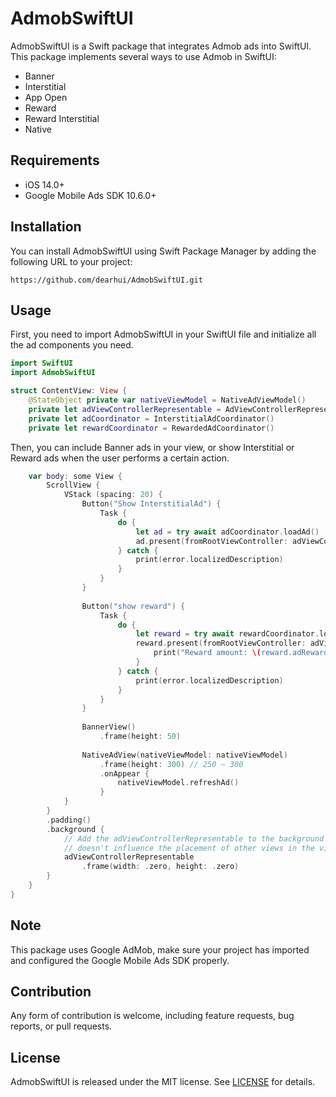 # AdmobSwiftUI

AdmobSwiftUI is a Swift package that integrates Admob ads into SwiftUI. This package implements several ways to use Admob in SwiftUI:

- Banner
- Interstitial
- App Open
- Reward
- Reward Interstitial
- Native

## Requirements

- iOS 14.0+
- Google Mobile Ads SDK 10.6.0+

## Installation

You can install AdmobSwiftUI using Swift Package Manager by adding the following URL to your project:

```
https://github.com/dearhui/AdmobSwiftUI.git
```

## Usage

First, you need to import AdmobSwiftUI in your SwiftUI file and initialize all the ad components you need.

```swift
import SwiftUI
import AdmobSwiftUI

struct ContentView: View {
    @StateObject private var nativeViewModel = NativeAdViewModel()
    private let adViewControllerRepresentable = AdViewControllerRepresentable()
    private let adCoordinator = InterstitialAdCoordinator()
    private let rewardCoordinator = RewardedAdCoordinator()
```

Then, you can include Banner ads in your view, or show Interstitial or Reward ads when the user performs a certain action.

```swift
    var body: some View {
        ScrollView {
            VStack (spacing: 20) {
                Button("Show InterstitialAd") {
                    Task {
                        do {
                            let ad = try await adCoordinator.loadAd()
                            ad.present(fromRootViewController: adViewControllerRepresentable.viewController)
                        } catch {
                            print(error.localizedDescription)
                        }
                    }
                }
                
                Button("show reward") {
                    Task {
                        do {
                            let reward = try await rewardCoordinator.loadInterstitialAd()
                            reward.present(fromRootViewController: adViewControllerRepresentable.viewController) {
                                print("Reward amount: \(reward.adReward.amount)")
                            }
                        } catch {
                            print(error.localizedDescription)
                        }
                    }
                }
                
                BannerView()
                    .frame(height: 50)
                
                NativeAdView(nativeViewModel: nativeViewModel)
                    .frame(height: 300) // 250 ~ 300
                    .onAppear {
                        nativeViewModel.refreshAd()
                    }
            }
        }
        .padding()
        .background {
            // Add the adViewControllerRepresentable to the background so it
            // doesn't influence the placement of other views in the view hierarchy.
            adViewControllerRepresentable
                .frame(width: .zero, height: .zero)
        }
    }
}
```

## Note

This package uses Google AdMob, make sure your project has imported and configured the Google Mobile Ads SDK properly.

## Contribution

Any form of contribution is welcome, including feature requests, bug reports, or pull requests.

## License

AdmobSwiftUI is released under the MIT license. See [LICENSE](LICENSE) for details.
